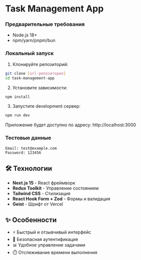 # Task Management App

### Предварительные требования

- Node.js 18+
- npm/yarn/pnpm/bun

### Локальный запуск

1. Клонируйте репозиторий:

```bash
git clone [url-репозитория]
cd task-management-app
```

2. Установите зависимости:

```bash
npm install
```

3. Запустите development сервер:

```bash
npm run dev
```

Приложение будет доступно по адресу: http://localhost:3000

### Тестовые данные

```
Email: test@example.com
Password: 123456
```

## 🛠 Технологии

- **Next.js 15** - React фреймворк
- **Redux Toolkit** - Управление состоянием
- **Tailwind CSS** - Стилизация
- **React Hook Form + Zod** - Формы и валидация
- **Geist** - Шрифт от Vercel

## ✨ Особенности

- ⚡ Быстрый и отзывчивый интерфейс
- 🔐 Безопасная аутентификация
- 📊 Удобное управление задачами
- ⏱️ Отслеживание времени выполнения
